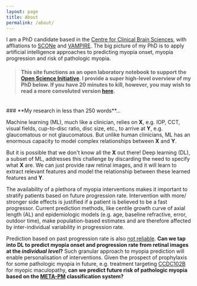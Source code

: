 ```yaml
---
layout: page
title: About
permalink: /about/
---
```


I am a PhD candidate based in the [Centre for Clinical Brain Sciences](https://www.ed.ac.uk/clinical-brain-sciences), with affliations to [SCONe](https://www.ed.ac.uk/clinical-sciences/ophthalmology/scone/about-scone) and [VAMPIRE](https://vampire.computing.dundee.ac.uk). The big picture of my PhD 
is to apply artificial intelligence approaches to predicting myopia onset, myopia progression and risk of pathologic myopia. 

> #### This site functions as an open laboratory notebook to support the [Open Science Initiative](https://en.wikipedia.org/wiki/Open_science). I provide a super high-level overview of my PhD below. If you have 20 minutes to kill, however, you may wish to read a more convoluted version [here](https://github.com/fyii200/fyii200.github.io).

<br/>
### **My research in less than 250 words**...

Machine learning (ML), much like a clinician, relies on **X**, e.g. IOP, CCT, visual fields, cup-to-disc ratio, disc size, etc., to arrive at **Y**, e.g. glaucomatous or not glaucomatous. But unlike human clinicians, ML has an enormous capacity to model complex relationships between **X** and **Y**.

But it is possible that we don't know all the **X** out there! Deep learning (DL), a subset of ML, addresses this challenge by discarding the need to specify what **X** are. We can just provide raw retinal images, and it will learn to extract relevant features and model the relationship between these learned features and **Y**.

The availability of a plethora of myopia interventions makes it important to stratify patients based on future progression rate. Intervention with more/ stronger side effects is justified if a patient is believed to be a fast progressor. Current prediction methods, like centile growth curve of axial length (AL) and epidemiologic models (e.g. age, baseline refractive, error, outdoor time), make population-based estimates and are therefore affected by inter-individual variability in progression rate.

Prediction based on past progression rate is also [not reliable](https://iovs.arvojournals.org/article.aspx?articleid=2769467). **Can we tap into DL to predict myopia onset and progression rate from retinal images at the *individual level*?** Such granular approach to myopia prediction will enable personalisation of interventions. Given the prospect of prophylaxis for some pathologic myopia in future, e.g. treatment targeting [CCDC102B](https://www.nature.com/articles/s41467-018-03649-3) for myopic maculopathy, **can we predict future risk of pathologic myopia based on the [META-PM](https://pubmed.ncbi.nlm.nih.gov/25634530/) classification system?**

<!-- ### **geeks**
  
- Myopia (short-sightedness) usually happens because the eyeball is longer than normal. This   has deleterious effects on the integrity of the posterior structures of the eye. Thus, myopia predisposes individuals to sight-threatening diseases like retinal detachment (light-sensitive layer of the eye detaches from its nutrient source), myopic maculopathy (damage to the central part of the eye responsible for sharp vision). <br/> <br/>
Interventions that aim to slow myopia progression has become available in recent years. Most of them have been shown to be effective in clinical trials, but they have different safety profiles. Ideally, one wants to match stronger interventions to patients who are **likely** to experience rapid progression in future. <br/> <br/>
However, current methods of prediction are based on population-based estimates, e.g. younger sub-population with higher baseline myopia is more likely to experience fast progression. They are, therefore, subject to inter-individual variability in progression rate. Furthermore, some clinicians rely heavily on past progression rate, which is [not a reliable](https://iovs.arvojournals.org/article.aspx?articleid=2769467) single predictive factor. <br/> <br/>
Many features of myopia are visible from retinal (back of the eye) images. The retina is also implicated as the starting point in the cascade of biochemical events that cause myopia. **Can we tap into the high represention power of deep learning to make *individualised* prediction of myopia development (if not already short-sighted) or future progression rate (already short-sighted) from retinal images?** <br/> <br/>
Given the prospect of [novel preventive treatments](https://www.nature.com/articles/s41467-018-03649-3) for the development of certain myopic complications, **can we also predict the risk of future myopic complications from retinal images?** -->




